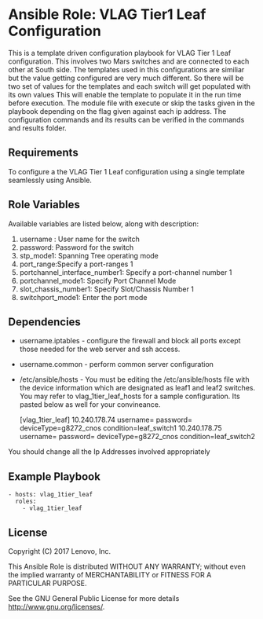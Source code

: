 # Ansible Role: VLAG Tier1 Leaf Configuration

This is a template driven configuration playbook for VLAG Tier 1 Leaf configuration.
This involves two Mars switches and are connected to each other at South side.
The templates used in this configurations are similiar but the value getting configured are very much different.
So there will be two set of values for the templates and each switch will get populated with its own values
This will enable the template to populate it in the run time before execution.
The module file with execute or skip the tasks given in the playbook depending on the flag given against each ip address.
The configuration commands and its results can be verified in the commands and results folder.

## Requirements

To configure a the VLAG Tier 1 Leaf configuration using a single template seamlessly using Ansible.

## Role Variables

Available variables are listed below, along with description:

1. username : User name for the switch
2. password: Password for the switch
3. stp_mode1: Spanning Tree operating mode
4. port_range:Specify a port-ranges 1
5. portchannel_interface_number1: Specify a port-channel number 1
6. portchannel_mode1: Specify Port Channel Mode
7. slot_chassis_number1: Specify Slot/Chassis Number 1
8. switchport_mode1: Enter the port mode


## Dependencies

- username.iptables - configure the firewall and block all ports except those needed for the web server and ssh access.
- username.common - perform common server configuration
- /etc/ansible/hosts - You must be editing the /etc/ansible/hosts file with the device information which are designated
  as leaf1 and leaf2 switches. You may refer to vlag_1tier_leaf_hosts for a sample configuration. Its pasted below
  as well for your convineance.
  
  [vlag_1tier_leaf]
  10.240.178.74   username=<username> password=<password> deviceType=g8272_cnos condition=leaf_switch1
  10.240.178.75   username=<username> password=<password> deviceType=g8272_cnos condition=leaf_switch2
  
 You should change all the Ip Addresses involved appropriately

## Example Playbook

    - hosts: vlag_1tier_leaf
      roles:
        - vlag_1tier_leaf
## License

Copyright (C) 2017 Lenovo, Inc.

This Ansible Role is distributed WITHOUT ANY WARRANTY; without even the implied 
warranty of MERCHANTABILITY or FITNESS FOR A PARTICULAR PURPOSE.  

See the GNU General Public License for more details <http://www.gnu.org/licenses/>.
